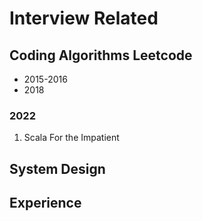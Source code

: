 # Interview Related

## Coding Algorithms Leetcode

- 2015-2016
- 2018
### 2022
1. Scala For the Impatient


## System Design

## Experience
